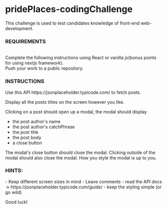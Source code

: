 # pridePlaces-codingChallenge

This challenge is used to test candidates knowledge of front-end web-development. 

<h3>REQUIREMENTS</h3> <br>
Complete the following instructions using React or vanilla js(bonus points for using nextjs framework).<br>
Push your work to a public repository.
<h3>INSTRUCTIONS</h3>
Use this API
https://jsonplaceholder.typicode.com/
to fetch posts.

Display all the posts titles on the screen however you like.

Clicking on a post should open up a modal, the modal should display
- the post author's name
- the post author's catchPhrase
- the post title
- the post body
- a close button

The modal's close button should close the modal. 
Clicking outside of the modal should also close the modal. 
How you style the modal is up to you. 

<h3>HINTS:</h3>
- Keep different screen sizes in mind 
- Leave comments 
- read the API docs -> https://jsonplaceholder.typicode.com/guide/
- keep the styling simple (or go wild)

Good luck!
